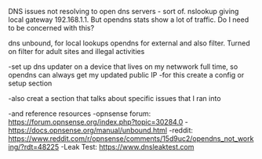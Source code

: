 DNS issues
not resolving to open dns servers - sort of.  nslookup giving local gateway 192.168.1.1.  But opendns stats show a lot of traffic.  Do I need to be concerned with this?


dns unbound, for local lookups
opendns for external and also filter.  Turned on filter for adult sites and illegal activities

-set up dns updater on a device that lives on my netwwork full time, so opendns can always get my updated public IP
-for this create a config or setup section

-also creat a section that talks about specific issues that I ran into

-and reference resources
  -opnsense forum:   https://forum.opnsense.org/index.php?topic=30284.0
  -https://docs.opnsense.org/manual/unbound.html
  -reddit:   https://www.reddit.com/r/opnsense/comments/15d9uc2/opendns_not_working/?rdt=48225
  -Leak Test:   https://www.dnsleaktest.com

